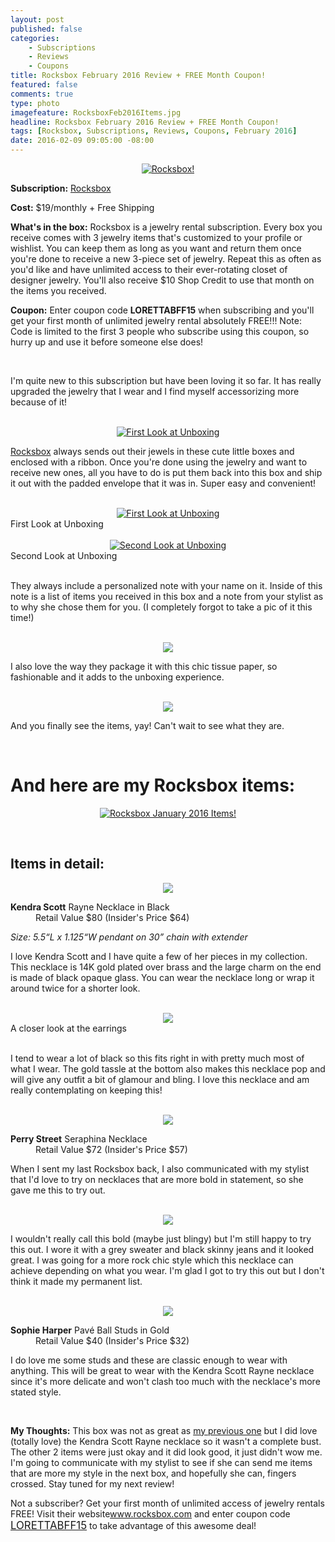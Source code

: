```yaml
---
layout: post
published: false
categories: 
    - Subscriptions
    - Reviews
    - Coupons
title: Rocksbox February 2016 Review + FREE Month Coupon!
featured: false
comments: true
type: photo
imagefeature: RocksboxFeb2016Items.jpg
headline: Rocksbox February 2016 Review + FREE Month Coupon!
tags: [Rocksbox, Subscriptions, Reviews, Coupons, February 2016]
date: 2016-02-09 09:05:00 -08:00
---
```


<center><a href="https://www.rocksbox.com" target="_blank">
<img src="/images/RocksboxFeb2016Package.jpg" border="0" style="border:none;max-width:100%;" alt="Rocksbox!" />
</a></center>

<p><b>Subscription:</b> <a href="https://www.rocksbox.com" target="_blank">Rocksbox</a></p>
<p><b>Cost:</b> $19/monthly + Free Shipping</p>
<p><b>What's in the box:</b> Rocksbox is a jewelry rental subscription. Every box you receive comes with 3 jewelry items that's customized to your profile or wishlist. You can keep them as long as you want and return them once you're done to receive a new 3-piece set of jewelry. Repeat this as often as you'd like and have unlimited access to their ever-rotating closet of designer jewelry. You'll also receive $10 Shop Credit to use that month on the items you received.</p>
<p><b>Coupon:</b> Enter coupon code <b>LORETTABFF15</b> when subscribing and you'll get your first month of unlimited jewelry rental absolutely FREE!!! Note: Code is limited to the first 3 people who subscribe using this coupon, so hurry up and use it before someone else does!</big></p>

<br>

<p>I'm quite new to this subscription but have been loving it so far. It has really upgraded the jewelry that I wear and I find myself accessorizing more because of it!</p>

<br>

<center><a href="https://www.rocksbox.com" target="_blank">
<img src="/images/RocksboxFeb2016Box.jpg" border="0" style="border:none;max-width:100%;" alt="First Look at Unboxing" />
</a></center>

<p><a href="https://www.rocksbox.com" target="_blank">Rocksbox</a> always sends out their jewels in these cute little boxes and enclosed with a ribbon. Once you're done using the jewelry and want to receive new ones, all you have to do is put them back into this box and ship it out with the padded envelope that it was in. Super easy and convenient!</p>

<br>

<center><a href="https://www.rocksbox.com" target="_blank">
<img src="/images/RocksboxFeb2016OpenBox.jpg" border="0" style="border:none;max-width:100%;" alt="First Look at Unboxing" />
</a></center>
<figcaption>First Look at Unboxing</figcaption>
<br>

<center><a href="https://www.rocksbox.com" target="_blank">
<img src="/images/RocksboxFeb2016OpenBox2.jpg" border="0" style="border:none;max-width:100%;" alt="Second Look at Unboxing" />
</a></center>
<figcaption>Second Look at Unboxing</figcaption>
<br>

<p>They always include a personalized note with your name on it. Inside of this note is a list of items you received in this box and a note from your stylist as to why she chose them for you. (I completely forgot to take a pic of it this time!)</p>

<br>

<center><a href="https://www.rocksbox.com" target="_blank">
<img src="/images/RocksboxFeb2016OpenBox3.jpg" border="0" style="border:none;max-width:100%;" />
</a></center>
<p>I also love the way they package it with this chic tissue paper, so fashionable and it adds to the unboxing experience.</p>

<br>

<center><a href="https://www.rocksbox.com" target="_blank">
<img src="/images/RocksboxFeb2016OpenBox4.jpg" border="0" style="border:none;max-width:100%;" />
</a></center>
<p>And you finally see the items, yay! Can't wait to see what they are.</p>

<br>

# And here are my Rocksbox items:

<p><center><a href="https://www.rocksbox.com" target="_blank">
<img src="/images/RocksboxFeb2016Items.jpg" border="0" style="border:none;max-width:100%;" alt="Rocksbox January 2016 Items!" /></a></center></p>
<br>

## Items in detail:

<center><a href="https://www.rocksbox.com" target="_blank">
<img src="/images/RocksboxFeb2016KendraScottRayneNecklace.jpg" border="0" style="border:none;max-width:100%;" />
</a></center>

<DL>
<DT><b>Kendra Scott</b> Rayne Necklace in Black</DT>
<DD>Retail Value $80 (Insider's Price $64)</DD>
</DL>

<p><i>Size: 5.5“L x 1.125“W pendant on 30” chain with extender</i></p>

<p>I love Kendra Scott and I have quite a few of her pieces in my collection. This necklace is 14K gold plated over brass and the large charm on the end is made of black opaque glass. You can wear the necklace long or wrap it around twice for a shorter look.</p>

<br>

<center><a href="https://www.rocksbox.com" target="_blank">
<img src="/images/RocksboxFeb2016KendraScottRayneNecklace2.jpg" border="0" style="border:none;max-width:100%;" />
</a></center>
<figcaption>A closer look at the earrings</figcaption>
<br>

<p>I tend to wear a lot of black so this fits right in with pretty much most of what I wear. The gold tassle at the bottom also makes this necklace pop and will give any outfit a bit of glamour and bling. I love this necklace and am really contemplating on keeping this!</p>

<br>

<center><a href="https://www.rocksbox.com" target="_blank">
<img src="/images/RocksboxFeb2016PerryStreetSeraphinaNecklace.jpg" border="0" style="border:none;max-width:100%;" />
</a></center>

<DL>
<DT><b>Perry Street</b> Seraphina Necklace</DT>
<DD>Retail Value $72 (Insider's Price $57)</DD>
</DL>

<p>When I sent my last Rocksbox back, I also communicated with my stylist that I'd love to try on necklaces that are more bold in statement, so she gave me this to try out.</p>

<br>

<center><a href="https://www.rocksbox.com" target="_blank">
<img src="/images/RocksboxFeb2016PerryStreetSeraphinaNecklace2.jpg" border="0" style="border:none;max-width:100%;" />
</a></center>
<p>I wouldn't really call this bold (maybe just blingy) but I'm still happy to try this out. I wore it with a grey sweater and black skinny jeans and it looked great. I was going for a more rock chic style which this necklace can achieve depending on what you wear. I'm glad I got to try this out but I don't think it made my permanent list.</p>

<br>

<center><a href="https://www.rocksbox.com" target="_blank">
<img src="/images/RocksboxFeb2016SophieHarperPaveBallStuds.jpg" border="0" style="border:none;max-width:100%;" />
</a></center>

<DL>
<DT><b>Sophie Harper</b> Pavé Ball Studs in Gold</DT>
<DD>Retail Value $40 (Insider's Price $32)</DD>
</DL>

<p>I do love me some studs and these are classic enough to wear with anything. This will be great to wear with the Kendra Scott Rayne necklace since it's more delicate and won't clash too much with the necklace's more stated style.</p>

<br>

<p><i class="icon-exclamation-sign"></i><b> My Thoughts:</b> This box was not as great as <a href="http://whatsupmailbox.com/subscriptions/reviews/coupons/Rocksbox-Jewelry-Subscription-Box-January-2016-Review-Coupon/" target="_blank">my previous one</a> but I did love (totally love) the Kendra Scott Rayne necklace so it wasn't a complete bust. The other 2 items were just okay and it did look good, it just didn't wow me. I'm going to communicate with my stylist to see if she can send me items that are more my style in the next box, and hopefully she can, fingers crossed. Stay tuned for my next review!</p>

<p>Not a subscriber? Get your first month of unlimited access of jewelry rentals FREE! Visit their website<a href="https://www.rocksbox.com">www.rocksbox.com</a> and enter coupon code <a href="https://www.rocksbox.com" target="_blank"><big>LORETTABFF15</big></a> to take advantage of this awesome deal!</p>
